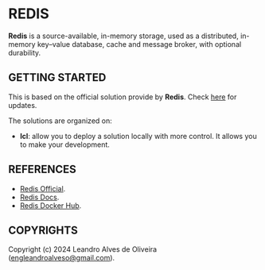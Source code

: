 # REDIS

**Redis** is a source-available, in-memory storage, used as a distributed, in-memory key–value database, cache and message broker, with optional durability.

## GETTING STARTED

This is based on the official solution provide by **Redis**. Check [here](https://hub.docker.com/_/redis) for updates.

The solutions are organized on:
- **lcl**: allow you to deploy a solution locally with more control. It allows you to make your development.

## REFERENCES
- [Redis Official](https://redis.io/).
- [Redis Docs](https://redis.io/docs/latest/).
- [Redis Docker Hub](https://hub.docker.com/_/redis).

## COPYRIGHTS
Copyright (c) 2024 Leandro Alves de Oliveira (engleandroalveso@gmail.com).